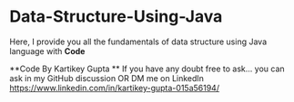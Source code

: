 # Data-Structure-Using-Java
Here, I provide you all the fundamentals of data structure using Java language with **Code**

**Code By Kartikey Gupta
**
If you have any doubt free to ask...
you can ask in my GitHub discussion OR 
DM me on LinkedIn https://www.linkedin.com/in/kartikey-gupta-015a56194/ 

